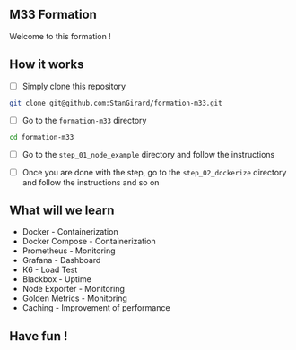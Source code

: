 ## M33 Formation

Welcome to this formation ! 

## How it works

- [ ] Simply clone this repository
```bash
git clone git@github.com:StanGirard/formation-m33.git
```
- [ ] Go to the `formation-m33` directory
```bash
cd formation-m33
```
- [ ] Go to the `step_01_node_example` directory and follow the instructions
- [ ] Once you are done with the step, go to the `step_02_dockerize` directory and follow the instructions and so on


## What will we learn

- Docker - Containerization
- Docker Compose - Containerization
- Prometheus - Monitoring
- Grafana - Dashboard
- K6 - Load Test
- Blackbox - Uptime
- Node Exporter - Monitoring
- Golden Metrics - Monitoring
- Caching - Improvement of performance

## Have fun !